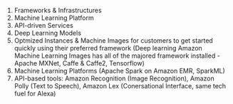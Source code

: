 1. Frameworks & Infrastructures
2. Machine Learning Platform
3. API-driven Services
4. Deep Learning Models
5. Optmized Instances & Machine Images for customers to get started quickly using their preferred framework (Deep learning Amazon Machine Learning Images has all of the majored framework installed - Apache MXNet, Caffe & Caffe2, Tensorflow) 
6. Machine Learning Platforms (Apache Spark on Amazon EMR, SparkML)
7. API-based tools: Amazon Recognition (Image Recognition), Amazon Polly (Text to Speech), Amazon Lex (Conersational Interface, same tech fuel for Alexa)
